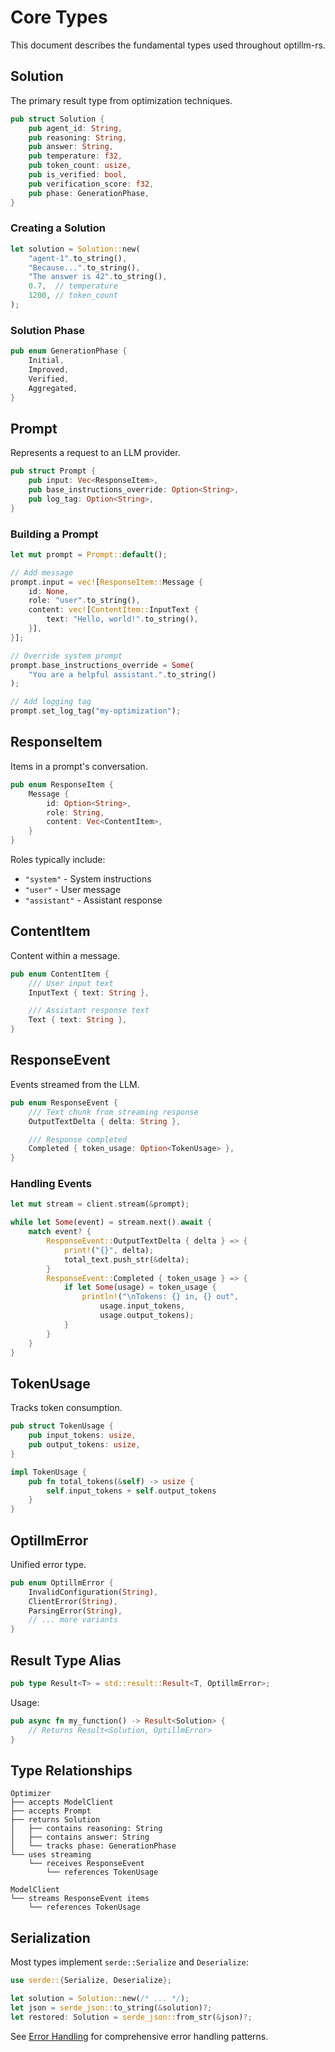 # Core Types

This document describes the fundamental types used throughout optillm-rs.

## Solution

The primary result type from optimization techniques.

```rust
pub struct Solution {
    pub agent_id: String,
    pub reasoning: String,
    pub answer: String,
    pub temperature: f32,
    pub token_count: usize,
    pub is_verified: bool,
    pub verification_score: f32,
    pub phase: GenerationPhase,
}
```

### Creating a Solution

```rust
let solution = Solution::new(
    "agent-1".to_string(),
    "Because...".to_string(),
    "The answer is 42".to_string(),
    0.7,  // temperature
    1200, // token_count
);
```

### Solution Phase

```rust
pub enum GenerationPhase {
    Initial,
    Improved,
    Verified,
    Aggregated,
}
```

## Prompt

Represents a request to an LLM provider.

```rust
pub struct Prompt {
    pub input: Vec<ResponseItem>,
    pub base_instructions_override: Option<String>,
    pub log_tag: Option<String>,
}
```

### Building a Prompt

```rust
let mut prompt = Prompt::default();

// Add message
prompt.input = vec![ResponseItem::Message {
    id: None,
    role: "user".to_string(),
    content: vec![ContentItem::InputText {
        text: "Hello, world!".to_string(),
    }],
}];

// Override system prompt
prompt.base_instructions_override = Some(
    "You are a helpful assistant.".to_string()
);

// Add logging tag
prompt.set_log_tag("my-optimization");
```

## ResponseItem

Items in a prompt's conversation.

```rust
pub enum ResponseItem {
    Message {
        id: Option<String>,
        role: String,
        content: Vec<ContentItem>,
    }
}
```

Roles typically include:
- `"system"` - System instructions
- `"user"` - User message
- `"assistant"` - Assistant response

## ContentItem

Content within a message.

```rust
pub enum ContentItem {
    /// User input text
    InputText { text: String },

    /// Assistant response text
    Text { text: String },
}
```

## ResponseEvent

Events streamed from the LLM.

```rust
pub enum ResponseEvent {
    /// Text chunk from streaming response
    OutputTextDelta { delta: String },

    /// Response completed
    Completed { token_usage: Option<TokenUsage> },
}
```

### Handling Events

```rust
let mut stream = client.stream(&prompt);

while let Some(event) = stream.next().await {
    match event? {
        ResponseEvent::OutputTextDelta { delta } => {
            print!("{}", delta);
            total_text.push_str(&delta);
        }
        ResponseEvent::Completed { token_usage } => {
            if let Some(usage) = token_usage {
                println!("\nTokens: {} in, {} out",
                    usage.input_tokens,
                    usage.output_tokens);
            }
        }
    }
}
```

## TokenUsage

Tracks token consumption.

```rust
pub struct TokenUsage {
    pub input_tokens: usize,
    pub output_tokens: usize,
}

impl TokenUsage {
    pub fn total_tokens(&self) -> usize {
        self.input_tokens + self.output_tokens
    }
}
```

## OptillmError

Unified error type.

```rust
pub enum OptillmError {
    InvalidConfiguration(String),
    ClientError(String),
    ParsingError(String),
    // ... more variants
}
```

## Result Type Alias

```rust
pub type Result<T> = std::result::Result<T, OptillmError>;
```

Usage:

```rust
pub async fn my_function() -> Result<Solution> {
    // Returns Result<Solution, OptillmError>
}
```

## Type Relationships

```
Optimizer
├── accepts ModelClient
├── accepts Prompt
├── returns Solution
│   ├── contains reasoning: String
│   ├── contains answer: String
│   └── tracks phase: GenerationPhase
└── uses streaming
    └── receives ResponseEvent
        └── references TokenUsage

ModelClient
└── streams ResponseEvent items
    └── references TokenUsage
```

## Serialization

Most types implement `serde::Serialize` and `Deserialize`:

```rust
use serde::{Serialize, Deserialize};

let solution = Solution::new(/* ... */);
let json = serde_json::to_string(&solution)?;
let restored: Solution = serde_json::from_str(&json)?;
```

See [Error Handling](error-handling.md) for comprehensive error handling patterns.
